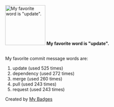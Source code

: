 <img src="https://my-badges.github.io/my-badges/favorite-word.png" alt="My favorite word is &quot;update&quot;." title="My favorite word is &quot;update&quot;." width="128">
<strong>My favorite word is &quot;update&quot;.</strong>
<br><br>

My favorite commit message words are:

1. update (used 525 times)
2. dependency (used 272 times)
3. merge (used 260 times)
4. pull (used 243 times)
5. request (used 243 times)


Created by <a href="https://github.com/my-badges/my-badges">My Badges</a>